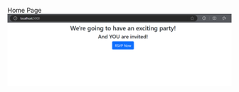 Home Page
![honme page](https://github.com/stavrosVas/Asp.Net-Core-Chapters/blob/master/Invitation/Image/Home.png?raw=true)
